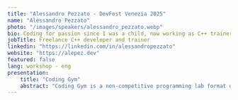 ```yaml
---
title: "Alessandro Pezzato - DevFest Venezia 2025"
name: "Alessandro Pezzato"
photo: "/images/speakers/alessandro_pezzato.webp"
bio: Coding for passion since I was a child, now working as C++ trainer and developer.
jobTitle: Freelance C++ developer and trainer
linkedin: "https://linkedin.com/in/alessandropezzato"
website: "https://alepez.dev"
featured: false
lang: workshop - eng
presentation:
    title: "Coding Gym"
    abstract: "Coding Gym is a non-competitive programming lab format open to any language and developed for self-led improvement in technical and communication skills."
---
```

